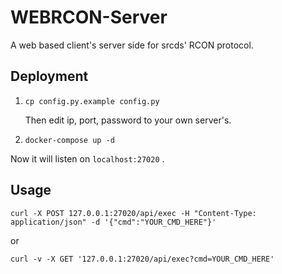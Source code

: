# WEBRCON-Server

A web based client's server side for srcds' RCON protocol.

## Deployment

1. `cp config.py.example config.py`

    Then edit ip, port, password to your own server's.

1. `docker-compose up -d`

Now it will listen on `localhost:27020` .

## Usage

```
curl -X POST 127.0.0.1:27020/api/exec -H "Content-Type: application/json" -d '{"cmd":"YOUR_CMD_HERE"}'
```

or

```
curl -v -X GET '127.0.0.1:27020/api/exec?cmd=YOUR_CMD_HERE'
```